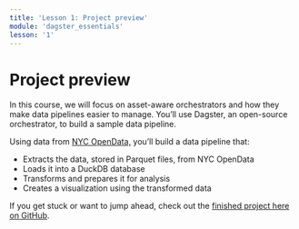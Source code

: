 ```yaml
---
title: 'Lesson 1: Project preview'
module: 'dagster_essentials'
lesson: '1'
---
```


# Project preview

In this course, we will focus on asset-aware orchestrators and how they make data pipelines easier to manage. You’ll use Dagster, an open-source orchestrator, to build a sample data pipeline.

Using data from [NYC OpenData,](https://opendata.cityofnewyork.us/) you’ll build a data pipeline that:

- Extracts the data, stored in Parquet files, from NYC OpenData
- Loads it into a DuckDB database
- Transforms and prepares it for analysis
- Creates a visualization using the transformed data

If you get stuck or want to jump ahead, check out the [finished project here on GitHub](https://github.com/dagster-io/project-dagster-university/tree/main/dagster_university/dagster_essentials).
